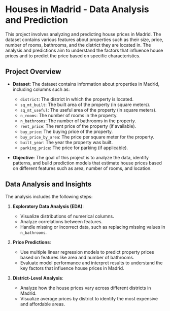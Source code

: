 # Houses in Madrid - Data Analysis and Prediction

This project involves analyzing and predicting house prices in Madrid. The dataset contains various features about properties such as their size, price, number of rooms, bathrooms, and the district they are located in. The analysis and predictions aim to understand the factors that influence house prices and to predict the price based on specific characteristics.

## Project Overview

- **Dataset**: The dataset contains information about properties in Madrid, including columns such as:
  - `district`: The district in which the property is located.
  - `sq_mt_built`: The built area of the property (in square meters).
  - `sq_mt_useful`: The useful area of the property (in square meters).
  - `n_rooms`: The number of rooms in the property.
  - `n_bathrooms`: The number of bathrooms in the property.
  - `rent_price`: The rent price of the property (if available).
  - `buy_price`: The buying price of the property.
  - `buy_price_by_area`: The price per square meter for the property.
  - `built_year`: The year the property was built.
  - `parking_price`: The price for parking (if applicable).

- **Objective**: The goal of this project is to analyze the data, identify patterns, and build prediction models that estimate house prices based on different features such as area, number of rooms, and location.

## Data Analysis and Insights

The analysis includes the following steps:

1. **Exploratory Data Analysis (EDA)**:
   - Visualize distributions of numerical columns.
   - Analyze correlations between features.
   - Handle missing or incorrect data, such as replacing missing values in `n_bathrooms`.

2. **Price Predictions**:
   - Use multiple linear regression models to predict property prices based on features like area and number of bathrooms.
   - Evaluate model performance and interpret results to understand the key factors that influence house prices in Madrid.

3. **District-Level Analysis**:
   - Analyze how the house prices vary across different districts in Madrid.
   - Visualize average prices by district to identify the most expensive and affordable areas.
